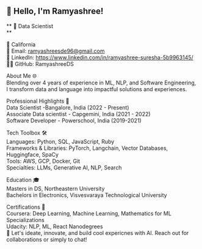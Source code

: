 ## 👋 Hello, I'm Ramyashree!

** 🚀 Data Scientist <br/> **

📍 California <br/>
📧 Email: ramyashreesde96@gmail.com <br/>
🔗 LinkedIn: https://www.linkedin.com/in/ramyashree-suresha-5b9963145/ <br/>
👨‍💻 GitHub: RamyashreeDS <br/> 

About Me 🌐 <br/>
Blending over 4 years of experience in ML, NLP, and Software Engineering, I transform data and language into impactful solutions and experiences. <br/>

Professional Highlights 🌟 <br/>
Data Scientist -Bangalore, India (2022 - Present) <br/>
Associate Data scientist - Capgemini, India (2021 - 2022) <br/>
Software Developer - Powerschool, India (2019-2021) <br/>

Tech Toolbox 🛠️ <br/>
Languages: Python, SQL, JavaScript, Ruby <br/>
Frameworks & Libraries: PyTorch, Langchain, Vector Databases, Huggingface, SpaCy <br/>
Tools: AWS, GCP, Docker, Git <br/>
Specialties: LLMs, Generative AI, NLP, Search <br/>

Education 🎓 <br/>
Masters in DS, Northeastern University <br/>
Bachelors in Electronics, Visvesvaraya Technological University <br/>
 
Certifications 📜 <br/>
Coursera: Deep Learning, Machine Learning, Mathematics for ML Specializations <br/>
Udacity: NLP, ML, React Nanodegrees <br/>
🔗 Let's ideate, innovate, and build cool expericnes with AI. Reach out for collaborations or simply to chat! <br/>
